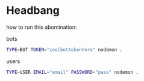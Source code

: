 # Headbang

how to run this abomination:


bots
```bash
TYPE=BOT TOKEN="coolbottokenhere" nodemon .
```

users
```bash
TYPE=USER EMAIL="email" PASSWORD="pass" nodemon .
```
